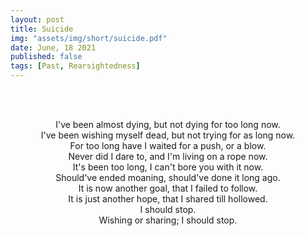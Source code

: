 ```yaml
---
layout: post
title: Suicide
img: "assets/img/short/suicide.pdf"
date: June, 18 2021
published: false
tags: [Past, Rearsightedness]
---
```

  
<br><br>
<div align="center">

I've been almost dying, but not dying for too long now.<br>
I've been wishing myself dead, but not trying for as long now.<br>
For too long have I waited for a push, or a blow. <br>
Never did I dare to, and I'm living on a rope now.<br>
It's been too long, I can't bore you with it now.<br>
Should've ended moaning, should've done it long ago.<br>
It is now another goal, that I failed to follow.<br>
It is just another hope, that I shared till hollowed.<br>
I should stop.<br>
Wishing or sharing; I should stop.
<br> 




</div>
<br><br>
<br><br>
<br><br>
<br><br>
<br><br>
<br><br>
